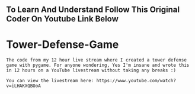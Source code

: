 ## To Learn And Understand Follow This Original Coder On Youtube Link Below

# Tower-Defense-Game
    The code from my 12 hour live stream where I created a tower defense game with pygame. For anyone wondering, Yes I'm insane and wrote this in 12 hours on a YouTube livestream without taking any breaks :)

    You can view the livestream here: https://www.youtube.com/watch?v=iLHAKXQBOoA

